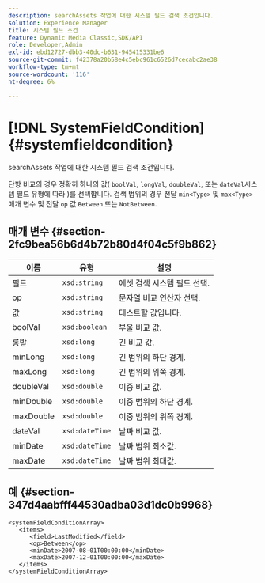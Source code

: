 ```yaml
---
description: searchAssets 작업에 대한 시스템 필드 검색 조건입니다.
solution: Experience Manager
title: 시스템 필드 조건
feature: Dynamic Media Classic,SDK/API
role: Developer,Admin
exl-id: ebd12727-dbb3-40dc-b631-945415331be6
source-git-commit: f42378a20b58e4c5ebc961c6526d7cecabc2ae38
workflow-type: tm+mt
source-wordcount: '116'
ht-degree: 6%

---
```


# [!DNL SystemFieldCondition]{#systemfieldcondition}

searchAssets 작업에 대한 시스템 필드 검색 조건입니다.

단항 비교의 경우 정확히 하나의 값( `boolVal`, `longVal`, `doubleVal`, 또는 `dateVal`시스템 필드 유형에 따라 )를 선택합니다. 검색 범위의 경우 전달 `min<Type>` 및 `max<Type>` 매개 변수 및 전달 `op` 값 `Between` 또는 `NotBetween`.

## 매개 변수 {#section-2fc9bea56b6d4b72b80d4f04c5f9b862}

| 이름 | 유형 | 설명 |
|---|---|---|
| 필드 | `xsd:string` | 에셋 검색 시스템 필드 선택. |
| op | `xsd:string` | 문자열 비교 연산자 선택. |
| 값 | `xsd:string` | 테스트할 값입니다. |
| boolVal | `xsd:boolean` | 부울 비교 값. |
| 롱발 | `xsd:long` | 긴 비교 값. |
| minLong | `xsd:long` | 긴 범위의 하단 경계. |
| maxLong | `xsd:long` | 긴 범위의 위쪽 경계. |
| doubleVal | `xsd:double` | 이중 비교 값. |
| minDouble | `xsd:double` | 이중 범위의 하단 경계. |
| maxDouble | `xsd:double` | 이중 범위의 위쪽 경계. |
| dateVal | `xsd:dateTime` | 날짜 비교 값. |
| minDate | `xsd:dateTime` | 날짜 범위 최소값. |
| maxDate | `xsd:dateTime` | 날짜 범위 최대값. |

## 예 {#section-347d4aabfff44530adba03d1dc0b9968}

```
<systemFieldConditionArray>
   <items>
      <field>LastModified</field>
      <op>Between</op>
      <minDate>2007-08-01T00:00:00</minDate>
      <maxDate>2007-12-01T00:00:00</maxDate>
   </items>
</systemFieldConditionArray>
```
